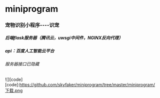 # miniprogram
### 宠物识别小程序----识宠
##### 后端flask服务器（腾讯云，uwsgi中间件，NGINX反向代理）
##### api：百度人工智能云平台
###### 服务器接口已隐藏
![][code]
[code]:https://github.com/skyfaker/miniprogram/tree/master/miniprogram/下载.png
